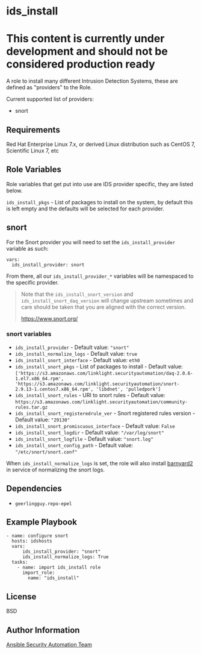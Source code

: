 ids_install
===========

# This content is currently under development and should not be considered production ready

A role to install many different Intrusion Detection Systems, these are defined
as "providers" to the Role.

Current supported list of providers:
* snort

Requirements
------------

Red Hat Enterprise Linux 7.x, or derived Linux distribution such as CentOS 7,
Scientific Linux 7, etc

Role Variables
--------------

Role variables that get put into use are IDS provider specific, they are listed
below.

`ids_install_pkgs` - List of packages to install on the system, by default this
is left empty and the defaults will be selected for each provider.

## snort

For the Snort provider you will need to set the `ids_install_provider` variable
as such:

    vars:
      ids_install_provider: snort

From there, all our `ids_install_provider_*` variables will be namespaced to the
specific provider.

> Note that the `ids_install_snort_version` and `ids_install_snort_daq_version`
> will change upstream sometimes and care should be taken that you are aligned
> with the correct version.
>
>   https://www.snort.org/

### snort variables

* `ids_install_provider` - Default value: `"snort"`
* `ids_install_normalize_logs` - Default value: `true`
* `ids_install_snort_interface` - Default value: `eth0`
* `ids_install_snort_pkgs` - List of packages to install - Default value:
  `['https://s3.amazonaws.com/linklight.securityautomation/daq-2.0.6-1.el7.x86_64.rpm', 'https://s3.amazonaws.com/linklight.securityautomation/snort-2.9.13-1.centos7.x86_64.rpm', 'libdnet', 'pulledpork']`
* `ids_install_snort_rules` - URI to snort rules - Default value:
  `https://s3.amazonaws.com/linklight.securityautomation/community-rules.tar.gz`
* `ids_install_snort_registeredrule_ver` - Snort registered rules version - Default value: `"29130"`
* `ids_install_snort_promiscuous_interface` - Default value: `False`
* `ids_install_snort_logdir` - Default value: `"/var/log/snort"`
* `ids_install_snort_logfile` - Default value: `"snort.log"`
* `ids_install_snort_config_path` - Default value: `"/etc/snort/snort.conf"`

When `ids_install_normalize_logs` is set, the role will also install
[barnyard2](https://github.com/firnsy/barnyard2) in service of normalizing the
snort logs.


Dependencies
------------

* `geerlingguy.repo-epel`


Example Playbook
----------------

    - name: configure snort
      hosts: idshosts
      vars:
          ids_install_provider: "snort"
          ids_install_normalize_logs: True
      tasks:
        - name: import ids_install role
          import_role:
            name: "ids_install"

License
-------

BSD

Author Information
------------------

[Ansible Security Automation Team](https://github.com/ansible-security)
